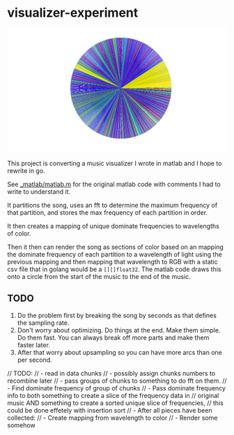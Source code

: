 # visualizer-experiment

![Harder Better Faster Stronger by Daft Punk](./screenshots/harder.png)

This project is converting a music visualizer I wrote in matlab and I hope to
rewrite in go.

See [_matlab/matlab.m](_matlab/matlab.m) for the original matlab code with
comments I had to write to understand it.

It partitions the song, uses an fft to determine the maximum frequency of that
partition, and stores the max frequency of each partition in order.

It then creates a mapping of unique dominate frequencies to wavelengths of
color.

Then it then can render the song as sections of color based on an mapping the
dominate frequency of each partition to a wavelength of light using the
previous mapping and then mapping that wavelength to RGB with a static
csv file that in golang would be a `[][]float32`. The matlab code draws this
onto a circle from the start of the music to the end of the music.

## TODO

1. Do the problem first by breaking the song by seconds as that defines the sampling rate.
2. Don't worry about optimizing. Do things at the end. Make them simple. Do them fast. You can always break off more parts and make them faster later.
3. After that worry about upsampling so you can have more arcs than one per second.

// TODO:
// - read in data chunks
// - possibly assign chunks numbers to recombine later
// - pass groups of chunks to something to do fft on them.
// - Find dominate frequency of group of chunks
// - Pass dominate frequency info to both something to create a slice of the frequency data in
//   original music AND something to create a sorted unique slice of frequencies,
//   this could be done effetely with insertion sort
// - After all pieces have been collected:
// - Create mapping from wavelength to color
// - Render some somehow

